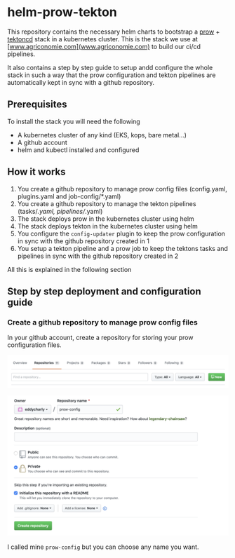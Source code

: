 # helm-prow-tekton

This repository contains the necessary helm charts to bootstrap a [prow](https://github.com/kubernetes/test-infra/tree/master/prow) + [tektoncd](https://github.com/tektoncd) stack in a kubernetes cluster.
This is the stack we use at [www.agriconomie.com](www.agriconomie.com) to build our ci/cd pipelines.

It also contains a step by step guide to setup andd configure the whole stack in such a way that the prow configuration and tekton pipelines are automatically kept in sync with a github repository.

## Prerequisites

To install the stack you will need the following

- A kubernetes cluster of any kind (EKS, kops, bare metal...)
- A github account
- helm and kubectl installed and configured

## How it works

1. You create a github repository to manage prow config files (config.yaml, plugins.yaml and job-config/*.yaml)
2. You create a github repository to manage the tekton pipelines (tasks/*.yaml, pipelines/*.yaml)
3. The stack deploys prow in the kubernetes cluster using helm
4. The stack deploys tekton in the kubernetes cluster using helm
5. You configure the `config-updater` plugin to keep the prow configuration in sync with the github repository created in 1
6. You setup a tekton pipeline and a prow job to keep the tektons tasks and pipelines in sync with the github repository created in 2

All this is explained in the following section

## Step by step deployment and configuration guide

### Create a github repository to manage prow config files

In your github account, create a repository for storing your prow configuration files.

![New repository](images/create-repo-1.png)

![New repository](images/create-repo-2.png)

I called mine `prow-config` but you can choose any name you want.
